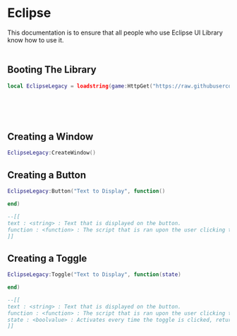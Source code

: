 # Eclipse
This documentation is to ensure that all people who use Eclipse UI Library know how to use it.
<br><br>
## Booting The Library
```lua
local EclipseLegacy = loadstring(game:HttpGet("https://raw.githubusercontent.com/qalue/projects/main/uilibrary.lua",true))()
```
<br><br><br>


## Creating a Window

```lua
EclipseLegacy:CreateWindow()
```

## Creating a Button

```lua
EclipseLegacy:Button("Text to Display", function()

end)

--[[
text : <string> : Text that is displayed on the button.
function : <function> : The script that is ran upon the user clicking the button
]]
```

## Creating a Toggle


```lua
EclipseLegacy:Toggle("Text to Display", function(state)

end)

--[[
text : <string> : Text that is displayed on the button.
function : <function> : The script that is ran upon the user clicking the button
state : <boolvalue> : Activates every time the toggle is clicked, returns whether the toggle is set to true or false
]]
```
